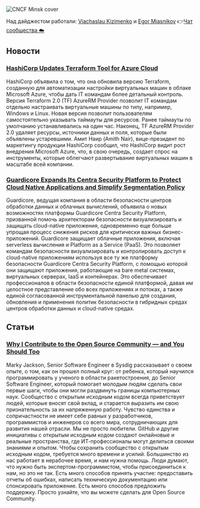 ![CNCF Minsk cover](https://raw.githubusercontent.com/cncfminsk/digest/master/Digest_cover.jpg)

Над дайджестом работали: [Viachaslau Kizimenko](https://www.linkedin.com/in/viachaslau-kizimenko-185144115/) и [Egor Miasnikov](https://www.linkedin.com/in/miasnikov/)
👉[Чат сообщества ☁️](https://t.me/CNCFMinskChat)

## Новости

### [HashiCorp Updates Terraform Tool for Azure Cloud](https://devops.com/hashicorp-updates-terraform-tool-for-azure-cloud/)

HashiCorp объявила о том, что она обновила версию Terraform, созданную для автоматизации настройки виртуальных машин в облаке Microsoft Azure, чтобы дать IT командам более детальный контроль. Версия Terraform 2.0 (TF) AzureRM Provider позволит IT командам отдельно настраивать виртуальные машины по типу, например, Windows и Linux. Новая версия позволит пользователям самостоятельно указывать таймауты для ресурсов. Ранее таймауты по умолчанию устанавливались на один час. Наконец, TF AzureRM Provider 2.0 удаляет ресурсы, источники данных и поля, которые были объявлены устаревшими. Амит Наир (Amith Nair), вице-президент по маркетингу продукции HashiCorp сообщил, что HashiCorp видит рост внедрения Microsoft Azure, что, в свою очередь, создает спрос на инструменты, которые облегчают развертывание виртуальных машин в масштабе всей компании.

### [Guardicore Expands Its Centra Security Platform to Protect Cloud Native Applications and Simplify Segmentation Policy](https://www.guardicore.com/2020/02/guardicore-protects-cloud-native-applications-simplifies-segmentation/)

Guardicore, ведущая компания в области безопасности центров обработки данных и облачных вычислений, объявила о новых возможностях платформы Guardicore Centra Security Platform, призванной помочь архитекторам безопасности визуализировать и защищать cloud-native приложения, одновременно еще больше упрощая процесс снижения рисков для критически важных бизнес-приложений. Guardicore защищает облачные приложения, включая serverless вычисления и Platform as a Service (PaaS). Это позволяет командам безопасности визуализировать и контролировать доступ к cloud-native приложениям используя все ту же платформу безопасности Guardicore Centra Security Platform, с помощью которой они защищают приложения, работающие на bare metal системах, виртуальных серверах, IaaS и контейнерах. Это обеспечивает профессионалов в области безопасности единой платформой, давая им целостное представление обо всех приложениях и потоках, а также единой согласованной инструментальной панелью для создания, обновления и применения политик безопасности в гибридных средах центров обработки данных и cloud-native средах.

## Статьи

### [Why I Contribute to the Open Source Community — and You Should Too](https://www.cncf.io/blog/2020/02/18/why-i-contribute-to-the-open-source-community-and-you-should-too/)

Marky Jackson,  Senior Software Engineer в Sysdig рассказывает о своем опыте, о том, как он прошел полный круг: от ребенка, который научился программировать у ученого в области ракетостроения, до Senior Software Engineer, который помогает молодым людям сделать свои первые шаги, чтобы они могли раздвинуть границы компьютерных наук. Сообщество с открытым исходным кодом  всегда приветствует людей, которые вносят свой вклад, и старается выразить им свою признательность за их напряженную работу. Чувство единства и сопричастности не имеет себе равных у разработчиков, программистов и инженеров со всего мира, сотрудничающих для развития нашей отрасли. Мы не просто любители. GitHub и другие инициативы с открытым исходным кодом создают онлайновые и реальные пространства, где ИТ-профессионалы могут делиться своими знаниями и опытом.  Чтобы сохранить сообщество с открытым исходным кодом, требуется много времени и усилий. Большинство из нас работает в нерабочее время, и нам нужна помощь. Люди думают, что нужно быть экспертом-программистом, чтобы присоединиться к нам, но это не так. Есть много способов принять участие: предоставить отчеты об ошибках, написать техническую документацию или спонсировать приложение. Есть много способов предложить поддержку. Просто узнайте, что вы можете сделать для Open Source Community.
